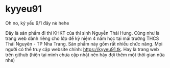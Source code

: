 # kyyeu91
Oh no, kỷ yếu 9/1 đây nè hehe

Đây là sản phẩm đi thi KHKT của thí sinh Nguyễn Thái Hưng. 
Cũng như là trang web dành riêng cho lớp để kỷ niệm 4 năm học tại mái trường THCS Thái Nguyên - TP Nha Trang. 
Sản phẩm này gồm rất nhiều chức năng. 
Mọi người có thể truy cập website chính: https://kyyeu91.tk. 
Hay là trang web trên github (hiện tại mình chưa cập nhật nên hãy đợi thêm một thời gian nữa nhe)
